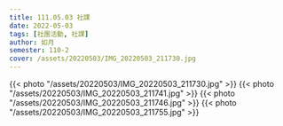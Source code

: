 ```yaml
---
title: 111.05.03 社課
date: 2022-05-03
tags: [社團活動, 社課]
author: 如月
semester: 110-2
cover: /assets/20220503/IMG_20220503_211730.jpg
---
```


{{< photo "/assets/20220503/IMG_20220503_211730.jpg" >}} {{< photo "/assets/20220503/IMG_20220503_211741.jpg" >}}
{{< photo "/assets/20220503/IMG_20220503_211746.jpg" >}} {{< photo "/assets/20220503/IMG_20220503_211755.jpg" >}}
